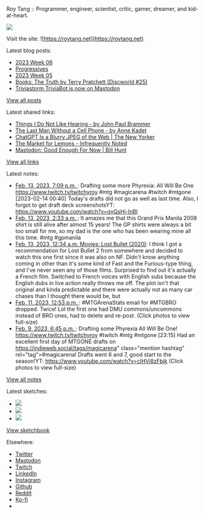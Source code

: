Roy Tang :: Programmer, engineer, scientist, critic, gamer, dreamer, and kid-at-heart.

![](https://roytang.net/static/img/profile.jpg)

Visit the site: ![https://roytang.net](https://roytang.net)

Latest blog posts:

- [2023 Week 06](https://roytang.net/2023/02/2023-week-06/)
- [Progressives](https://roytang.net/2023/02/progressives/)
- [2023 Week 05](https://roytang.net/2023/02/2023-week-05/)
- [Books: The Truth by Terry Pratchett (Discworld #25)](https://roytang.net/2023/02/the-truth/)
- [Triviastorm TriviaBot is now on Mastodon](https://roytang.net/2023/02/triviastorm-mastodon/)

[View all posts](https://roytang.net/blog)

Latest shared links:

- [Things I Do Not Like Hearing - by John Paul Brammer](https://roytang.net/2023/02/2992bbba9ff151f059b819840f2f31e1/)
- [The Last Man Without a Cell Phone - by Anne Kadet](https://roytang.net/2023/02/44aff28e0de71d7ae5b0d285d67e42ce/)
- [ChatGPT Is a Blurry JPEG of the Web | The New Yorker](https://roytang.net/2023/02/9b189fd040d553dc1b8788dba04038a0/)
- [The Market for Lemons - Infrequently Noted](https://roytang.net/2023/02/f430c05adc46131d97da8bb2192f5c0f/)
- [Mastodon: Good Enough For Now | Bill Hunt](https://roytang.net/2023/02/fccb0f6e7c82fc4a6990ce91a650fd77/)

[View all links](https://roytang.net/links)

Latest notes:

- [Feb. 13, 2023, 7:09 p.m. ](https://roytang.net/2023/02/de253a8fd9a79550c408a37860cb4708/): Drafting some more Phyrexia: All Will Be One https://www.twitch.tv/twitchyroy #mtg #magicarena #twitch #mtgone [2023-02-14 00:40] Today&#x27;s drafts did not go as well as last time. Also, I forgot to get draft deck screenshotsYT: https://www.youtube.com/watch?v=gyQsHi-lnBI
- [Feb. 13, 2023, 2:33 a.m. ](https://roytang.net/2023/02/7451037fb675310a979a4d075a004a0a/): It amazes me that this Grand Prix Manila 2008 shirt is still alive after almost 15 years! The GP shirts were always a bit too small for me, so my dad is the one who has been wearing mine all this time. #mtg #gpmanila
- [Feb. 13, 2023, 12:34 a.m. Movies: Lost Bullet (2020)](https://roytang.net/2023/02/lost-bullet-2020/): I think I got a recommendation for Lost Bullet 2 from somewhere and decided to watch this one first since it was also on NF. Didn&#x27;t know anything coming in other than it&#x27;s some kind of Fast and the Furious-type thing, and I&#x27;ve never seen any of those films. Surprised to find out it&#x27;s actually a French film. Switched to French voices with English subs because the English dubs in live action really throws me off. The plot isn&#x27;t that original and kinda predictable and there were actually not as many car chases than I thought there would be, but
- [Feb. 11, 2023, 12:53 p.m. ](https://roytang.net/2023/02/1624270286182027267/): #MTGArenaStats email for #MTGBRO dropped. Twice! Lol the first one had DMU commons/uncommons instead of BRO ones, had to delete and re-post. (Click photos to view full-size)
- [Feb. 9, 2023, 6:45 p.m. ](https://roytang.net/2023/02/dee35db04d4629f35cfcaae54c27a575/): Drafting some Phyrexia All Will Be One! https://www.twitch.tv/twitchyroy #twitch #mtg #mtgone [23:15] Had an excellent first day of MTGONE drafts on https://indieweb.social/tags/magicarena&quot; class=&quot;mention hashtag&quot; rel=&quot;tag&quot;&gt;#magicarena! Drafts went 6 and 7, good start to the season!YT: https://www.youtube.com/watch?v=cIHVi8zFbjk (Click photos to view full-size)

[View all notes](https://roytang.net/notes)

Latest sketches:


- ![](https://roytang.net/media/cache/3c/da/3cda657c471879c3cfa81b898b810cd6.jpg)
- ![](https://roytang.net/media/cache/a2/60/a260eacc913ee7c542024b154923702f.jpg)
- ![](https://roytang.net/media/cache/e0/88/e0888b7f7a1e342aba8cced2a0784cc4.jpg)

[View sketchbook](https://roytang.net/albums/sketchbook)


Elsewhere:

- [Twitter](https://twitter.com/roytang)
- [Mastodon](https://indieweb.social/@roytang)
- [Twitch](https://twitch.tv/twitchyroy)
- [LinkedIn](https://www.linkedin.com/in/roytang)
- [Instagram](https://instagram.com/roytang0400)
- [Github](https://github.com/roytang)
- [Reddit](https://reddit.com/u/hungryroy)
- [Ko-fi](https://ko-fi.com/roytang)
- [](mailto:hello@roytang.net)